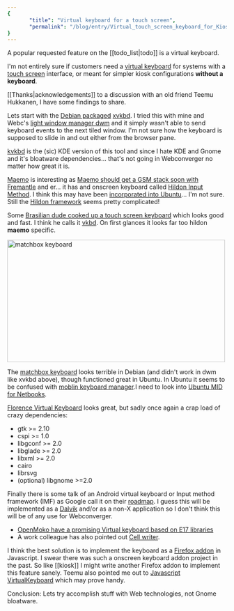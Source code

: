 ```yaml
---
{
       "title": "Virtual keyboard for a touch screen",
       "permalink": "/blog/entry/Virtual_touch_screen_keyboard_for_Kiosks/"
}
---
```


A popular requested feature on the [[todo_list|todo]] is a virtual keyboard.

I'm not entirely sure if customers need a [virtual keyboard](http://en.wikipedia.org/wiki/Virtual_keyboard) for systems with a [touch
screen](http://hardware.slashdot.org/article.pl?sid=08/12/15/1614205)
interface, or meant for simpler kiosk configurations **without a keyboard**.

[[Thanks|acknowledgements]] to a discussion with an old friend Teemu Hukkanen, I have some findings to share.

Lets start with the [Debian
packaged](http://packages.qa.debian.org/x/xvkbd.html)
[xvkbd](http://freshmeat.net/projects/xvkbd/). I tried this with mine and
Webc's [light window manager dwm](http://www.suckless.org/dwm/) and it simply
wasn't able to send keyboard events to the next tiled window. I'm not sure how
the keyboard is supposed to slide in and out either from the browser pane.

[kvkbd](http://www.kde-apps.org/content/show.php/Kvkbd?content=56019) is the (sic) KDE
version of this tool and since I hate KDE and Gnome and it's bloatware
dependencies... that's not going in Webconverger no matter how great it is.

[Maemo](http://en.wikipedia.org/wiki/Maemo_%28operating_system%29) is interesting as [Maemo should get a GSM stack soon with
Fremantle](http://wiki.maemo.org/Task:Maemo_roadmap/Fremantle) and er... it has
and onscreen keyboard called [Hildon Input
Method](http://live.gnome.org/Hildon/HildonInputMethod). I think this may have
been [incorporated into
Ubuntu](https://code.launchpad.net/~mdamt/+junk/hildon-input-method-framework)...
I'm not sure. Still the [Hildon
framework](http://uk.youtube.com/watch?v=fSo5r9NuhCY) seems pretty complicated!

Some [Brasilian dude cooked up a touch screen
keyboard](http://blog.gustavobarbieri.com.br/2007/07/24/iphone-like-virtual-keyboard-for-n800/)
which looks good and fast. I think he calls it
[vkbd](http://barbieri-playground.googlecode.com/svn/efl-tests/vkbd/). On first
glances it looks far too hildon **maemo** specific.

<a href="http://www.flickr.com/photos/hendry/3110995865/" title="matchbox
keyboard by Kai Hendry, on Flickr"><img
src="http://farm4.static.flickr.com/3281/3110995865_a4864b4418.jpg" width="500"
height="281" alt="matchbox keyboard" /></a>

The [matchbox keyboard](http://packages.qa.debian.org/m/matchbox-keyboard.html)
looks terrible in Debian (and didn't work in dwm like xvkbd above), though
functioned great in Ubuntu. In Ubuntu it seems to be confused with [moblin
keyboard
manager](https://launchpad.net/ubuntu/+source/moblin-keyboard-manager).I need
to look into [Ubuntu MID for Netbooks](http://www.ubuntu.com/products/mobile).

[Florence Virtual Keyboard](http://florence.sourceforge.net/english.html) looks
great, but sadly once again a crap load of crazy dependencies:

* gtk >= 2.10
* cspi >= 1.0
* libgconf >= 2.0
* libglade >= 2.0
* libxml >= 2.0
* cairo
* librsvg
* (optional) libgnome >=2.0

Finally there is some talk of an Android virtual keyboard or Input method
framework (IMF) as Google call it on their
[roadmap](http://source.android.com/roadmap). I guess this will be implemented
as a [Dalvik](http://en.wikipedia.org/wiki/Dalvik_virtual_machine) and/or as a non-X application so I don't think this will be of any use
for Webconverger.

* [OpenMoko have a promising Virtual keyboard based on E17 libraries](http://wiki.openmoko.org/wiki/Illume)
* A work colleague has also pointed out [Cell writer](http://risujin.org/cellwriter/).

I think the best solution is to implement the keyboard as a [Firefox
addon](https://addons.mozilla.org) in Javascript. I swear there was such a
onscreen keyboard addon project in the past.  So like [[kiosk]] I might write
another Firefox addon to implement this feature sanely. Teemu also pointed me
out to [Javascript
VirtualKeyboard](http://www.codeproject.com/KB/scripting/jsvk.aspx) which may
prove handy.

Conclusion: Lets try accomplish stuff with Web technologies, not Gnome bloatware.
